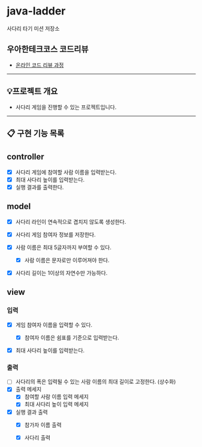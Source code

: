 # java-ladder

사다리 타기 미션 저장소

## 우아한테크코스 코드리뷰

- [온라인 코드 리뷰 과정](https://github.com/woowacourse/woowacourse-docs/blob/master/maincourse/README.md)


---

## 💡프로젝트 개요
- 사다리 게임을 진행할 수 있는 프로젝트입니다.
---


## 📋 구현 기능 목록

## controller
- [x] 사다리 게임에 참여할 사람 이름을 입력받는다.
- [x] 최대 사다리 높이를 입력받는다.
- [x] 실행 결과를 출력한다.

## model
- [x] 사다리 라인이 연속적으로 겹치지 않도록 생성한다.

- [x] 사다리 게임 참여자 정보를 저장한다.

- [x] 사람 이름은 최대 5글자까지 부여할 수 있다.
  - [x] 사람 이름은 문자로만 이루어져야 한다.

- [x] 사다리 길이는 1이상의 자연수만 가능하다.

## view
### 입력
- [x] 게임 참여자 이름을 입력할 수 있다.
  - [x] 참여자 이름은 쉼표를 기준으로 입력받는다.
- [x] 최대 사다리 높이를 입력받는다.


### 출력
- [ ] 사다리의 폭은 입력될 수 있는 사람 이름의 최대 길이로 고정한다. (상수화)
- [x] 출력 메세지
  - [x] 참여할 사람 이름 입력 메세지
  - [x] 최대 사다리 높이 입력 메세지
- [x] 실행 결과 출력
  - [x] 참가자 이름 출력
  - [x] 사다리 출력




